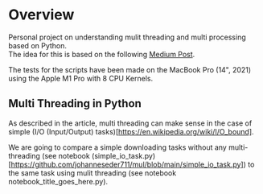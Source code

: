 # Overview

Personal project on understanding mulit threading and multi processing based on Python. \
The idea for this is based on the following [Medium Post](https://towardsdatascience.com/multithreading-multiprocessing-python-180d0975ab29).

The tests for the scripts have been made on the MacBook Pro (14", 2021) using the Apple M1 Pro with 8 CPU Kernels. 

## Multi Threading in Python

As described in the article, multi threading can make sense in the case of simple (I/O (Input/Output) tasks)[https://en.wikipedia.org/wiki/I/O_bound].

We are going to compare a simple downloading tasks without any multi-threading (see notebook (simple_io_task.py)[https://github.com/johanneseder711/mul/blob/main/simple_io_task.py]) to the same task using mulit threading (see notebook notebook_title_goes_here.py).
